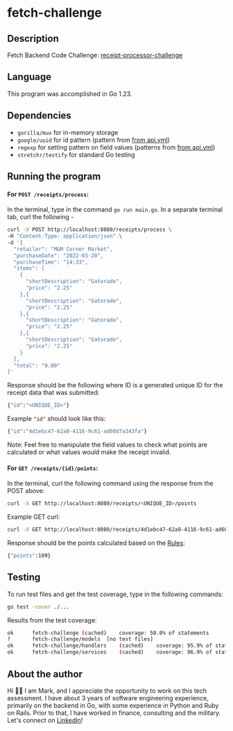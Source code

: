 # fetch-challenge

## Description

Fetch Backend Code Challenge: [receipt-processor-challenge](https://github.com/fetch-rewards/receipt-processor-challenge)


## Language

This program was accomplished in Go 1.23.

## Dependencies

- `gorilla/mux` for in-memory storage
- `google/uuid` for id pattern (pattern from [from api.yml](https://github.com/fetch-rewards/receipt-processor-challenge/blob/main/api.yml))
- `regexp` for setting pattern on field values (patterns from [from api.yml](https://github.com/fetch-rewards/receipt-processor-challenge/blob/main/api.yml))
- `stretchr/testify` for standard Go testing

## Running the program

#### For `POST /receipts/process`:

In the terminal, type in the command `go run main.go`. In a separate terminal tab, curl the following -
```bash
curl -X POST http://localhost:8080/receipts/process \
-H "Content-Type: application/json" \
-d '{
  "retailer": "M&M Corner Market",
  "purchaseDate": "2022-03-20",
  "purchaseTime": "14:33",
  "items": [
    {
      "shortDescription": "Gatorade",
      "price": "2.25"
    },{
      "shortDescription": "Gatorade",
      "price": "2.25"
    },{
      "shortDescription": "Gatorade",
      "price": "2.25"
    },{
      "shortDescription": "Gatorade",
      "price": "2.25"
    }
  ],
  "total": "9.00" 
}'
```
Response should be the following where ID is a generated unique ID for the receipt data that was submitted: 
```bash
{"id":"<UNIQUE_ID>"}
```
Example `"id"` should look like this:
```bash
{"id":"4d1ebc47-62a8-4116-9c61-ad60d7a343fa"}
```
Note: Feel free to manipulate the field values to check what points are calculated or what values would make the receipt invalid.

#### For `GET /receipts/{id}/points`:
In the terminal, curl the following command using the response from the POST above:
```bash
curl -X GET http://localhost:8080/receipts/<UNIQUE_ID>/points
```
Example GET curl:
```bash
curl -X GET http://localhost:8080/receipts/4d1ebc47-62a8-4116-9c61-ad60d7a343fa/points
```
Response should be the points calculated based on the [Rules](https://github.com/fetch-rewards/receipt-processor-challenge/tree/main?tab=readme-ov-file#rules):
```bash
{"points":109}
```

## Testing

To run test files and get the test coverage, type in the following commands:
```bash
go test -cover ./...
```
Results from the test coverage:
```bash
ok  	fetch-challenge	(cached)	coverage: 50.0% of statements
?   	fetch-challenge/models	[no test files]
ok  	fetch-challenge/handlers	(cached)	coverage: 95.9% of statements
ok  	fetch-challenge/services	(cached)	coverage: 96.9% of statements
```

## About the author

Hi 👋🏼 I am Mark, and I appreciate the opportunity to work on this tech assessment. I have about 3 years of software engineering experience, primarily on the backend in Go, with some experience in Python and Ruby on Rails. Prior to that, I have worked in finance, consulting and the military. Let's connect on [LinkedIn](https://www.linkedin.com/in/markcyen/)!
